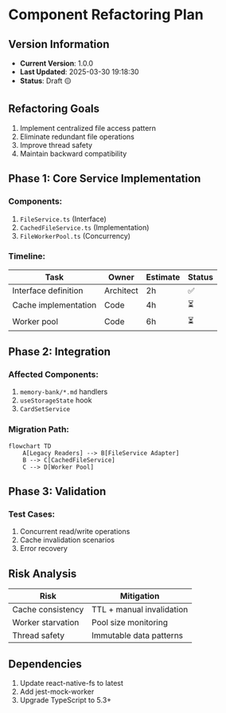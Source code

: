 # Component Refactoring Plan

## Version Information

- **Current Version**: 1.0.0
- **Last Updated**: 2025-03-30 19:18:30
- **Status**: Draft 🟡

## Refactoring Goals

1. Implement centralized file access pattern
2. Eliminate redundant file operations
3. Improve thread safety
4. Maintain backward compatibility

## Phase 1: Core Service Implementation

### Components:

1. `FileService.ts` (Interface)
2. `CachedFileService.ts` (Implementation)
3. `FileWorkerPool.ts` (Concurrency)

### Timeline:

| Task                 | Owner     | Estimate | Status |
| -------------------- | --------- | -------- | ------ |
| Interface definition | Architect | 2h       | ✅     |
| Cache implementation | Code      | 4h       | ⏳     |
| Worker pool          | Code      | 6h       | ⏳     |

## Phase 2: Integration

### Affected Components:

1. `memory-bank/*.md` handlers
2. `useStorageState` hook
3. `CardSetService`

### Migration Path:

```mermaid
flowchart TD
    A[Legacy Readers] --> B[FileService Adapter]
    B --> C[CachedFileService]
    C --> D[Worker Pool]
```

## Phase 3: Validation

### Test Cases:

1. Concurrent read/write operations
2. Cache invalidation scenarios
3. Error recovery

## Risk Analysis

| Risk              | Mitigation                |
| ----------------- | ------------------------- |
| Cache consistency | TTL + manual invalidation |
| Worker starvation | Pool size monitoring      |
| Thread safety     | Immutable data patterns   |

## Dependencies

1. Update react-native-fs to latest
2. Add jest-mock-worker
3. Upgrade TypeScript to 5.3+
